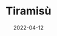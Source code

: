 ---
layout: recipe
date: 2022-04-12
draft: false
tags: ["italia", "veneto"]
type: dolce
id: tiramisu
title: "Tiramisù"
description: "Il Tiramisù è un dolce fresco ed è una delle ricette più conosciute e antiche d’Italia. Ci sono stati molti dibattiti sulla sua origine, ma le varie fonti ormai decretano il Veneto, precisamente Treviso, come la città dove questo dolce ha visto la luce."
originPlace:
  name: "Treviso"
  maps: "https://goo.gl/maps/aACtubUB25WDJRxx8"
difficulty: 1
time:
  preparation: 20
  rest: 1800
ingredients:
  - id: uovo
    amount: 4
  - id: zucchero
    amount: 100
    unit: g
  - id: mascarpone
    amount: 500
    unit: g
  - id: savoiardi
    amount: 300
    unit: 300
  - id: caffe
  - id: cacao
---